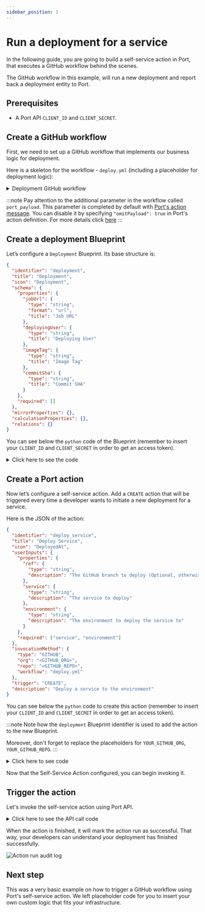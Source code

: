 ```yaml
---
sidebar_position: 1
---
```


# Run a deployment for a service

In the following guide, you are going to build a self-service action in Port, that executes a GitHub workflow behind the scenes.

The GitHub workflow in this example, will run a new deployment and report back a deployment entity to Port.

## Prerequisites

- A Port API `CLIENT_ID` and `CLIENT_SECRET`.

## Create a GitHub workflow

First, we need to set up a GitHub workflow that implements our business logic for deployment.

Here is a skeleton for the workflow - `deploy.yml` (including a placeholder for deployment logic):

<details>
<summary>Deployment GitHub workflow</summary>

```yaml showLineNumbers
name: CI
on:
  workflow_dispatch:
    inputs:
      service:
        required: true
        description: "Service name to deploy"
        type: string
      environment:
        required: true
        default: staging
        description: "Environment to deploy service to"
        type: string
      port_payload:
        required: true
        description: "Port's payload, including details for who triggered the action and general context (blueprint, run id, etc...)"
        type: string
jobs:
  deploy:
    runs-on: ubuntu-latest
    steps:
      - uses: actions/checkout@v3
      - id: echo-deploy
        run: echo "deploy"

      # ADD YOUR DEPLOYMENT LOGIC HERE!

  report-deployment:
    name: Report new deployment Entity
    runs-on: ubuntu-latest
    steps:
      - name: Extract SHA short
        run: echo "SHA_SHORT=${GITHUB_SHA:0:7}" >> $GITHUB_ENV
      - name: "Report deployment Entity to port 🚢"
        uses: port-labs/port-github-action@v1
        with:
          clientId: ${{ secrets.PORT_CLIENT_ID }}
          clientSecret: ${{ secrets.PORT_CLIENT_SECRET }}
          identifier: ${{ inputs.service }}-${{ inputs.environment }}-${{ env.SHA_SHORT }}
          blueprint: deployment
          properties: |
            {
               "jobUrl": "${{ github.server_url }}/${{ github.repository }}/actions/runs/${{ github.run_id }}",
               "deployingUser": "${{ github.actor }}",
               "imageTag": "latest",
               "commitSha": "${{ env.SHA_SHORT }}"
            }
          runId: "${{fromJson(inputs.port_payload).context.runId}}"
```

</details>

:::note
Pay attention to the additional parameter in the workflow called `port_payload`.
This parameter is completed by default with [Port's action message](../../self-service-actions-deep-dive/self-service-actions-deep-dive.md#action-message-structure).
You can disable it by specifying `"omitPayload": true` in Port's action definition.
For more details click [here](../../self-service-actions-deep-dive/self-service-actions-deep-dive.md#invocation-method-structure-fields)
:::

## Create a deployment Blueprint

Let’s configure a `Deployment` Blueprint. Its base structure is:

```json showLineNumbers
{
  "identifier": "deployment",
  "title": "Deployment",
  "icon": "Deployment",
  "schema": {
    "properties": {
      "jobUrl": {
        "type": "string",
        "format": "url",
        "title": "Job URL"
      },
      "deployingUser": {
        "type": "string",
        "title": "Deploying User"
      },
      "imageTag": {
        "type": "string",
        "title": "Image Tag"
      },
      "commitSha": {
        "type": "string",
        "title": "Commit SHA"
      }
    },
    "required": []
  },
  "mirrorProperties": {},
  "calculationProperties": {},
  "relations": {}
}
```

You can see below the `python` code of the Blueprint (remember to insert your `CLIENT_ID` and `CLIENT_SECRET` in order to get an access token).

<details>
<summary>Click here to see the code</summary>

```python showLineNumbers
import requests

CLIENT_ID = 'YOUR_CLIENT_ID'
CLIENT_SECRET = 'YOUR_CLIENT_SECRET'

API_URL = 'https://api.getport.io/v1'

credentials = {'clientId': CLIENT_ID, 'clientSecret': CLIENT_SECRET}

token_response = requests.post(f'{API_URL}/auth/access_token', json=credentials)

access_token = token_response.json()['accessToken']

headers = {
    'Authorization': f'Bearer {access_token}'
}

blueprint = {
    "identifier": "deployment",
    "title": "Deployment",
    "icon": "Deployment",
    "schema": {
        "properties": {
            "jobUrl": {
                "title": "Job URL",
                "type": "string",
                "format": "url"
            },
            "deployingUser": {
                "title": "Deploying User",
                "type": "string"
            },
            "imageTag": {
                "title": "Image Tag",
                "type": "string"
            },
            "commitSha": {
                "title": "Commit SHA",
                "type": "string"
            }
        },
        "required": []
    },
    "calculationProperties": {},

}

response = requests.post(f'{API_URL}/blueprints', json=blueprint, headers=headers)

print(response.json())
```

</details>

## Create a Port action

Now let’s configure a self-service action. Add a `CREATE` action that will be triggered every time a developer wants to initiate a new deployment for a service.

Here is the JSON of the action:

```json showLineNumbers
{
  "identifier": "deploy_service",
  "title": "Deploy Service",
  "icon": "DeployedAt",
  "userInputs": {
    "properties": {
      "ref": {
        "type": "string",
        "description": "The GitHub branch to deploy (Optional, otherwise will use repo's default branch)"
      },
      "service": {
        "type": "string",
        "description": "The service to deploy"
      },
      "environment": {
        "type": "string",
        "description": "The environment to deploy the service to"
      }
    },
    "required": ["service", "environment"]
  },
  "invocationMethod": {
    "type": "GITHUB",
    "org": "<GITHUB_ORG>",
    "repo": "<GITHUB_REPO>",
    "workflow": "deploy.yml"
  },
  "trigger": "CREATE",
  "description": "Deploy a service to the environment"
}
```

You can see below the `python` code to create this action (remember to insert your `CLIENT_ID` and `CLIENT_SECRET` in order to get an access token).

:::note
Note how the `deployment` Blueprint identifier is used to add the action to the new Blueprint.

Moreover, don't forget to replace the placeholders for `YOUR_GITHUB_ORG`, `YOUR_GITHUB_REPO`.
:::

<details>
<summary>Click here to see code</summary>

```python showLineNumbers
import requests

CLIENT_ID = 'YOUR_CLIENT_ID'
CLIENT_SECRET = 'YOUR_CLIENT_SECRET'

GITHUB_ORG = 'YOUR_GITHUB_ORG'
GITHUB_REPO = 'YOUR_GITHUB_REPO'
GITHUB_WORKFLOW = 'deploy.yml'

API_URL = 'https://api.getport.io/v1'

credentials = {'clientId': CLIENT_ID, 'clientSecret': CLIENT_SECRET}

token_response = requests.post(f'{API_URL}/auth/access_token', json=credentials)

access_token = token_response.json()['accessToken']

headers = {
    'Authorization': f'Bearer {access_token}'
}

blueprint_identifier = 'deployment'

action = {
    'identifier': 'deploy_service',
    'title': 'Deploy Service',
    'icon': 'DeployedAt',
    'description': 'Deploy a service to the environment',
    'trigger': 'CREATE',
    'invocationMethod': {
        'type': 'GITHUB',
        'org': GITHUB_ORG,
        'repo': GITHUB_REPO,
        'workflow': GITHUB_WORKFLOW
    },
    'userInputs': {
        'properties': {
            'ref': {
                'type': 'string',
                'title': 'The GitHub branch to deploy (Optional, otherwise will use repo's default branch)'
            },
            'service': {
                'type': 'string',
                'title': 'The service to deploy'
            },
            'environment': {
                'type': 'string',
                'title': 'The environment to deploy the service to'
            },
        },
        'required': [
            'service', 'environment'
        ]
    }
}

response = requests.post(f'{API_URL}/blueprints/{blueprint_identifier}/actions', json=action, headers=headers)

print(response.json())
```

</details>

Now that the Self-Service Action configured, you can begin invoking it.

## Trigger the action

Let's invoke the self-service action using Port API.

<details>
<summary>Click here to see the API call code</summary>

```python showLineNumbers
import requests

CLIENT_ID = 'YOUR_CLIENT_ID'
CLIENT_SECRET = 'YOUR_CLIENT_SECRET'

API_URL = 'https://api.getport.io/v1'

credentials = {'clientId': CLIENT_ID, 'clientSecret': CLIENT_SECRET}

token_response = requests.post(f'{API_URL}/auth/access_token', json=credentials)

access_token = token_response.json()['accessToken']

headers = {
    'Authorization': f'Bearer {access_token}'
}

blueprint_identifier = 'deployment'

action_identifier = 'deploy_service'

action_run = {
    'properties': {
        'service': 'backend',
        'environment': 'staging'
    }
}

response = requests.post(f'{API_URL}/blueprints/{blueprint_identifier}/actions/{action_identifier}/runs', json=action_run, headers=headers)

print(response.json())
```

</details>

When the action is finished, it will mark the action run as successful. That way, your developers can understand your deployment has finished successfully.

![Action run audit log](../../../../static/img/self-service-actions/run-service-deployment/runs-audit-log.png)

## Next step

This was a very basic example on how to trigger a GitHub workflow using Port's self-service action. We left placeholder code for you to insert your own custom logic that fits your infrastructure.
